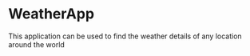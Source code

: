 # WeatherApp
This application can be used to find the weather details of any location around the world
